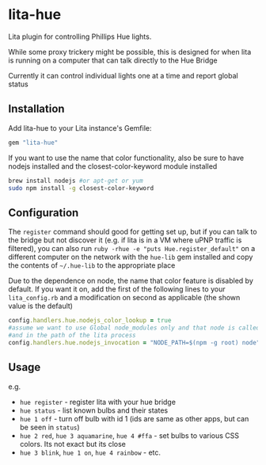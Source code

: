 # lita-hue

Lita plugin for controlling Phillips Hue lights.

While some proxy trickery might be possible, this is  designed for when
lita is running on a computer that can talk directly to the Hue Bridge

Currently it can control individual lights one at a time and report global status

## Installation

Add lita-hue to your Lita instance's Gemfile:

``` ruby
gem "lita-hue"
```

If you want to use the name that color functionality, also be sure to have
nodejs installed and the closest-color-keyword module installed

```bash
brew install nodejs #or apt-get or yum
sudo npm install -g closest-color-keyword
```

## Configuration

The `register` command should good for getting set up, but if you can talk
to the bridge but not discover it (e.g. if lita is in a VM where uPNP traffic
is filtered), you can also run `ruby -rhue -e "puts Hue.register_default"` on a
different computer on the network with the `hue-lib` gem installed and copy
the contents of `~/.hue-lib` to the appropriate place

Due to the dependence on node, the name that color feature is disabled by default.
If you want it on, add the first of the following lines to your `lita_config.rb`
and a modification on second as applicable (the shown value is the default)

```ruby
config.handlers.hue.nodejs_color_lookup = true
#assume we want to use Global node_modules only and that node is called `node`
#and in the path of the lita process
config.handlers.hue.nodejs_invocation = "NODE_PATH=$(npm -g root) node"
```

## Usage
e.g.

* `hue register` - register lita with your hue bridge
* `hue status` - list known bulbs and their states
* `hue 1 off` - turn off bulb with id 1 (ids are same as other apps, but can be seen in `status`)
* `hue 2 red`, `hue 3 aquamarine`, `hue 4 #ffa` - set bulbs to various CSS colors. Its not exact but its close
* `hue 3 blink`, `hue 1 on`, `hue 4 rainbow` - etc.
